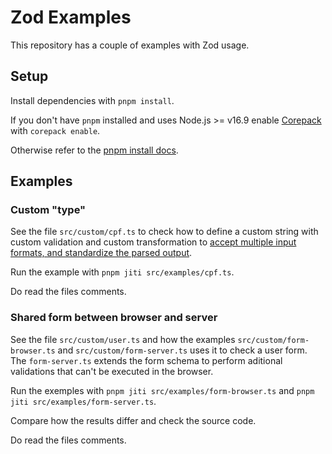 # Zod Examples

This repository has a couple of examples with Zod usage.

## Setup

Install dependencies with `pnpm install`.

If you don't have `pnpm` installed and uses Node.js >= v16.9 enable [Corepack](https://github.com/nodejs/corepack) with `corepack enable`.

Otherwise refer to the [pnpm install docs](https://pnpm.io/installation).

## Examples

### Custom "type"

See the file `src/custom/cpf.ts` to check how to define a custom string with
custom validation and custom transformation to
[accept multiple input formats, and standardize the parsed output](https://en.wikipedia.org/wiki/Robustness_principle).

Run the example with `pnpm jiti src/examples/cpf.ts`.

Do read the files comments.

### Shared form between browser and server

See the file `src/custom/user.ts` and how the examples
`src/custom/form-browser.ts` and `src/custom/form-server.ts` uses it to check a
user form. The `form-server.ts` extends the form schema to perform aditional
validations that can't be executed in the browser.

Run the exemples with `pnpm jiti src/examples/form-browser.ts` and
`pnpm jiti src/examples/form-server.ts`.

Compare how the results differ and check the source code.

Do read the files comments.
